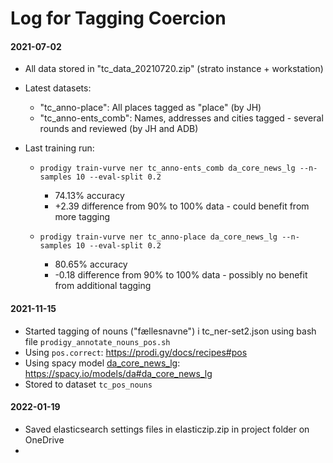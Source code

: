 # Log for Tagging Coercion



#### 2021-07-02

- All data stored in "tc_data_20210720.zip" (strato instance + workstation)

- Latest datasets:

  - "tc_anno-place": All places tagged as "place" (by JH)
  - "tc_anno-ents_comb": Names, addresses and cities tagged - several rounds and reviewed (by JH and ADB)

- Last training run:

  - `prodigy train-vurve ner tc_anno-ents_comb da_core_news_lg --n-samples 10 --eval-split 0.2`

    - 74.13% accuracy
    - +2.39 difference from 90% to 100% data - could benefit from more tagging

  - `prodigy train-vurve ner tc_anno-place da_core_news_lg --n-samples 10 --eval-split 0.2`

    - 80.65% accuracy
    - -0.18 difference from 90% to 100% data - possibly no benefit from additional tagging

    

#### 2021-11-15

- Started tagging of nouns ("fællesnavne") i tc_ner-set2.json using bash file `prodigy_annotate_nouns_pos.sh`
- Using `pos.correct`: https://prodi.gy/docs/recipes#pos 
- Using spacy model [da_core_news_lg](https://spacy.io/models/da#da_core_news_lg): https://spacy.io/models/da#da_core_news_lg
- Stored to dataset `tc_pos_nouns` 



#### 2022-01-19

- Saved elasticsearch settings files in elasticzip.zip in project folder on OneDrive
- 
